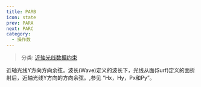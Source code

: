 ```yaml
---
title: PARB
icon: state
prev: PARA
next: PARC
category:
  - 操作数
---
```


> 分类: [近轴光线数据约束](/hb/operands/131/881/  "Zemax 操作数 近轴光线数据约束")

近轴光线Y方向方向余弦。波长(Wave)定义的波长下，光线从面(Surf)定义的面折射后，近轴光线Y方向的方向余弦。,参见 “Hx，Hy，Px和Py”。